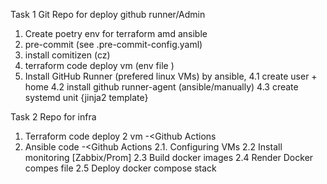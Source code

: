 Task 1
Git Repo for deploy github runner/Admin
1. Create poetry env for terraform amd ansible
2. pre-commit (see .pre-commit-config.yaml)
3. install comitizen (cz)
3. terraform  code deploy vm (env file )
4. Install GitHub Runner (prefered linux VMs) by ansible,
  4.1 create user + home
  4.2 install github runner-agent (ansible/manually)
  4.3 create systemd unit {jinja2 template}


Task 2
Repo for infra

1. Terraform code deploy 2 vm -<Github Actions
2. Ansible code  -<Github Actions
   2.1. Configuring VMs
   2.2 Install monitoring [Zabbix/Prom]
   2.3 Build docker images
   2.4 Render Docker compes file
   2.5 Deploy docker compose stack
